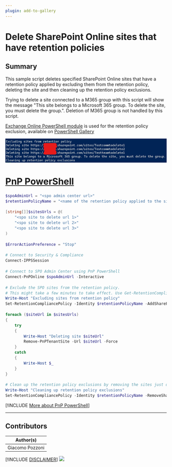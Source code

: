 ```yaml
---
plugin: add-to-gallery
---
```


# Delete SharePoint Online sites that have retention policies

## Summary

This sample script deletes specified SharePoint Online sites that have a retention policy applied by excluding them from the retention policy, deleting the site and then cleaning up the retention policy exclusions.

Trying to delete a site connected to a M365 group with this script will show the message "This site belongs to a Microsoft 365 group. To delete the site, you must delete the group.". Deletion of M365 group is not handled by this script.

[Exchange Online PowerShell module](https://learn.microsoft.com/en-us/powershell/exchange/exchange-online-powershell-v2) is used for the retention policy exclusion, available on [PowerShell Gallery](https://www.powershellgallery.com/packages/ExchangeOnlineManagement)

![Example Screenshot](assets/example.png)

# [PnP PowerShell](#tab/pnpps)

```powershell
$spoAdminUrl = "<spo admin center url>"
$retentionPolicyName = "<name of the retention policy applied to the sites>"

[string[]]$sitesUrls = @(
    "<spo site to delete url 1>"
    "<spo site to delete url 2>"
    "<spo site to delete url 3>"
)

$ErrorActionPreference = "Stop"

# Connect to Security & Compliance
Connect-IPPSSession

# Connect to SPO Admin Center using PnP PowerShell
Connect-PnPOnline $spoAdminUrl -Interactive

# Exclude the SPO sites from the retention policy.
# This might take a few minutes to take effect. Use Get-RetentionCompliancePolicy -DistributionDetail "Test 2 years" | Select-Object Distribution* to check the distribution status
Write-Host "Excluding sites from retention policy"
Set-RetentionCompliancePolicy -Identity $retentionPolicyName -AddSharePointLocationException $sitesUrls

foreach ($siteUrl in $sitesUrls)
{
    try
    {
        Write-Host "Deleting site $siteUrl"
        Remove-PnPTenantSite -Url $siteUrl -Force
    }
    catch
    {
        Write-Host $_
    }
}

# Clean up the retention policy exclusions by removing the sites just deleted
Write-Host "Cleaning up retention policy exclusions"
Set-RetentionCompliancePolicy -Identity $retentionPolicyName -RemoveSharePointLocationException $sitesUrls
```
[!INCLUDE [More about PnP PowerShell](../../docfx/includes/MORE-PNPPS.md)]
***

## Contributors

| Author(s) |
|-----------|
| Giacomo Pozzoni |


[!INCLUDE [DISCLAIMER](../../docfx/includes/DISCLAIMER.md)]
<img src="https://m365-visitor-stats.azurewebsites.net/script-samples/scripts/spo-delete-site-with-retention-policy" aria-hidden="true" />